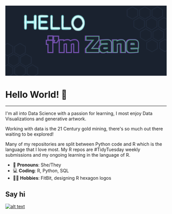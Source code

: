
![](./assets/github.png)


# Hello World! 👋 
---

I'm all into Data Science with a passion for learning, I most enjoy Data Visualizations and 
generative artwork.

Working with data is the 21 Century gold mining, there's so much out there waiting to be
explored! 

Many of my repositories are split between Python code and R which is the language that I 
love most. My R repos are #TidyTuesday weekly submissions and my ongoing learning in the
language of R.



- :rainbow: **Pronouns**: She/They
- :computer: **Coding**: R, Python, SQL
- :biking_woman: **Hobbies**: FitBit, designing R hexagon logos

Say hi
---
[![alt text][1.1]][1]


<!-- social icons-->
[1.1]: https://www.iconsdb.com/icons/download/barbie-pink/twitter-4-32.png

<!-- links to social-->
[1]: https://twitter.com/StarTrek_Lt

